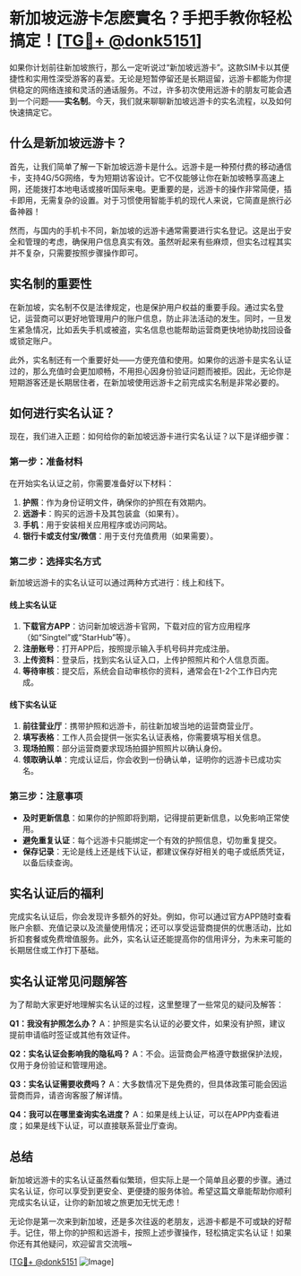 # 新加坡远游卡怎麽實名？手把手教你轻松搞定！[[TG💪+ @donk5151](https://t.me/s/donk5151)]

如果你计划前往新加坡旅行，那么一定听说过“新加坡远游卡”。这款SIM卡以其便捷性和实用性深受游客的喜爱。无论是短暂停留还是长期逗留，远游卡都能为你提供稳定的网络连接和灵活的通话服务。不过，许多初次使用远游卡的朋友可能会遇到一个问题——**实名制**。今天，我们就来聊聊新加坡远游卡的实名流程，以及如何快速搞定它。

## 什么是新加坡远游卡？

首先，让我们简单了解一下新加坡远游卡是什么。远游卡是一种预付费的移动通信卡，支持4G/5G网络，专为短期访客设计。它不仅能够让你在新加坡畅享高速上网，还能拨打本地电话或接听国际来电。更重要的是，远游卡的操作非常简便，插卡即用，无需复杂的设置。对于习惯使用智能手机的现代人来说，它简直是旅行必备神器！

然而，与国内的手机卡不同，新加坡的远游卡通常需要进行实名登记。这是出于安全和管理的考虑，确保用户信息真实有效。虽然听起来有些麻烦，但实名过程其实并不复杂，只需要按照步骤操作即可。

## 实名制的重要性

在新加坡，实名制不仅是法律规定，也是保护用户权益的重要手段。通过实名登记，运营商可以更好地管理用户的账户信息，防止非法活动的发生。同时，一旦发生紧急情况，比如丢失手机或被盗，实名信息也能帮助运营商更快地协助找回设备或锁定账户。

此外，实名制还有一个重要好处——方便充值和使用。如果你的远游卡是实名认证过的，那么充值时会更加顺畅，不用担心因身份验证问题而被拒。因此，无论你是短期游客还是长期居住者，在新加坡使用远游卡之前完成实名制是非常必要的。

## 如何进行实名认证？

现在，我们进入正题：如何给你的新加坡远游卡进行实名认证？以下是详细步骤：

### 第一步：准备材料

在开始实名认证之前，你需要准备好以下材料：

1. **护照**：作为身份证明文件，确保你的护照在有效期内。
2. **远游卡**：购买的远游卡及其包装盒（如果有）。
3. **手机**：用于安装相关应用程序或访问网站。
4. **银行卡或支付宝/微信**：用于支付充值费用（如果需要）。

### 第二步：选择实名方式

新加坡远游卡的实名认证可以通过两种方式进行：线上和线下。

#### 线上实名认证

1. **下载官方APP**：访问新加坡远游卡官网，下载对应的官方应用程序（如“Singtel”或“StarHub”等）。
2. **注册账号**：打开APP后，按照提示输入手机号码并完成注册。
3. **上传资料**：登录后，找到实名认证入口，上传护照照片和个人信息页面。
4. **等待审核**：提交后，系统会自动审核你的资料，通常会在1-2个工作日内完成。

#### 线下实名认证

1. **前往营业厅**：携带护照和远游卡，前往新加坡当地的运营商营业厅。
2. **填写表格**：工作人员会提供一张实名认证表格，你需要填写相关信息。
3. **现场拍照**：部分运营商要求现场拍摄护照照片以确认身份。
4. **领取确认单**：完成认证后，你会收到一份确认单，证明你的远游卡已成功实名。

### 第三步：注意事项

- **及时更新信息**：如果你的护照即将到期，记得提前更新信息，以免影响正常使用。
- **避免重复认证**：每个远游卡只能绑定一个有效的护照信息，切勿重复提交。
- **保存记录**：无论是线上还是线下认证，都建议保存好相关的电子或纸质凭证，以备后续查询。

## 实名认证后的福利

完成实名认证后，你会发现许多额外的好处。例如，你可以通过官方APP随时查看账户余额、充值记录以及流量使用情况；还可以享受运营商提供的优惠活动，比如折扣套餐或免费增值服务。此外，实名认证还能提高你的信用评分，为未来可能的长期居住或工作打下基础。

## 实名认证常见问题解答

为了帮助大家更好地理解实名认证的过程，这里整理了一些常见的疑问及解答：

**Q1：我没有护照怎么办？**
A：护照是实名认证的必要文件，如果没有护照，建议提前申请临时签证或其他有效证件。

**Q2：实名认证会影响我的隐私吗？**
A：不会。运营商会严格遵守数据保护法规，仅用于身份验证和管理用途。

**Q3：实名认证需要收费吗？**
A：大多数情况下是免费的，但具体政策可能会因运营商而异，请咨询客服了解详情。

**Q4：我可以在哪里查询实名进度？**
A：如果是线上认证，可以在APP内查看进度；如果是线下认证，可以直接联系营业厅查询。

## 总结

新加坡远游卡的实名认证虽然看似繁琐，但实际上是一个简单且必要的步骤。通过实名认证，你可以享受到更安全、更便捷的服务体验。希望这篇文章能帮助你顺利完成实名认证，让你的新加坡之旅更加无忧无虑！

无论你是第一次来到新加坡，还是多次往返的老朋友，远游卡都是不可或缺的好帮手。记住，带上你的护照和远游卡，按照上述步骤操作，轻松搞定实名认证！如果你还有其他疑问，欢迎留言交流哦~

[[TG💪+ @donk5151](https://t.me/s/donk5151) ![Image](https://i.postimg.cc/rwNCRYN7/Snipaste-2025-04-30-17-27-05.png)]
